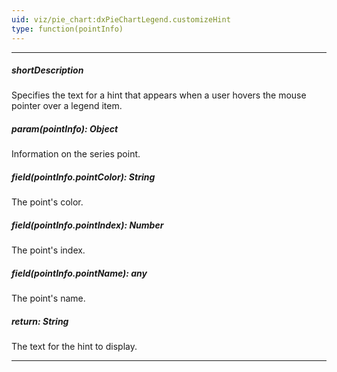```yaml
---
uid: viz/pie_chart:dxPieChartLegend.customizeHint
type: function(pointInfo)
---
```

---
##### shortDescription
Specifies the text for a hint that appears when a user hovers the mouse pointer over a legend item.

##### param(pointInfo): Object
Information on the series point.

##### field(pointInfo.pointColor): String
The point's color.

##### field(pointInfo.pointIndex): Number
The point's index.

##### field(pointInfo.pointName): any
The point's name.

##### return: String
The text for the hint to display.

---
<!--
#include dataviz-ref-functioncontext
-->